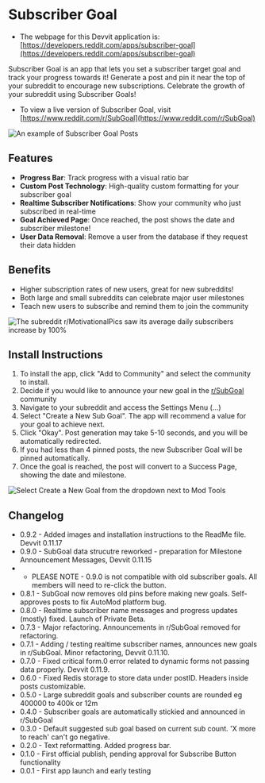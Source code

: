 # Subscriber Goal

- The webpage for this Devvit application is: [https://developers.reddit.com/apps/subscriber-goal](https://developers.reddit.com/apps/subscriber-goal)

Subscriber Goal is an app that lets you set a subscriber target goal and track your progress towards it!
Generate a post and pin it near the top of your subreddit to encourage new subscriptions.
Celebrate the growth of your subreddit using Subscriber Goals!

- To view a live version of Subscriber Goal, visit [https://www.reddit.com/r/SubGoal](https://www.reddit.com/r/SubGoal)



![An example of Subscriber Goal Posts](https://i.redd.it/zrkpv7gfg4af1.jpeg)



## Features

- **Progress Bar**: Track progress with a visual ratio bar
- **Custom Post Technology**: High-quality custom formatting for your subscriber goal
- **Realtime Subscriber Notifications**: Show your community who just subscribed in real-time
- **Goal Achieved Page**: Once reached, the post shows the date and subscriber milestone!
- **User Data Removal**: Remove a user from the database if they request their data hidden

## Benefits

- Higher subscription rates of new users, great for new subreddits!
- Both large and small subreddits can celebrate major user milestones
- Teach new users to subscribe and remind them to join the community



![The subreddit r/MotivationalPics saw its average daily subscribers increase by 100%](https://i.redd.it/nlch4724d4af1.jpeg)



## Install Instructions

1. To install the app, click "Add to Community" and select the community to install.
2. Decide if you would like to announce your new goal in the [r/SubGoal](https://www.reddit.com/r/SubGoal) community
3. Navigate to your subreddit and access the Settings Menu (...)
4. Select "Create a New Sub Goal". The app will recommend a value for your goal to achieve next.
5. Click "Okay". Post generation may take 5-10 seconds, and you will be automatically redirected.
6. If you had less than 4 pinned posts, the new Subscriber Goal will be pinned automatically.
7. Once the goal is reached, the post will convert to a Success Page, showing the date and milestone.



![Select Create a New Goal from the dropdown next to Mod Tools](https://i.redd.it/qqrxpxt094af1.jpeg)



## Changelog
- 0.9.2 - Added images and installation instructions to the ReadMe file. Devvit 0.11.17
- 0.9.0 - SubGoal data strucutre reworked - preparation for Milestone Announcement Messages, Devvit 0.11.15
- - PLEASE NOTE - 0.9.0 is not compatible with old subscriber goals. All members will need to re-click the button.
- 0.8.1 - SubGoal now removes old pins before making new goals. Self-approves posts to fix AutoMod platform bug.
- 0.8.0 - Realtime subscriber name messages and progress updates (mostly) fixed. Launch of Private Beta.
- 0.7.3 - Major refactoring. Announcements in r/SubGoal removed for refactoring.
- 0.7.1 - Adding / testing realtime subscriber names, announces new goals in r/SubGoal. Minor refactoring, Devvit 0.11.10.
- 0.7.0 - Fixed critical form.0 error related to dynamic forms not passing data properly. Devvit 0.11.9.
- 0.6.0 - Fixed Redis storage to store data under postID. Headers inside posts customizable.
- 0.5.0 - Large subreddit goals and subscriber counts are rounded eg 400000 to 400k or 12m
- 0.4.0 - Subscriber goals are automatically stickied and announced in r/SubGoal
- 0.3.0 - Default suggested sub goal based on current sub count. 'X more to reach' can't go negative.
- 0.2.0 - Text reformatting. Added progress bar.
- 0.1.0 - First official publish, pending approval for Subscribe Button functionality
- 0.0.1 - First app launch and early testing